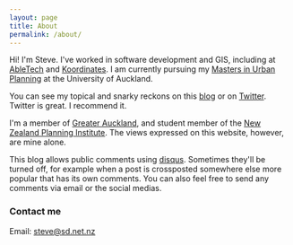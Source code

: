 ```yaml
---
layout: page
title: About
permalink: /about/
---
```


Hi! I'm Steve. I've worked in software development and GIS, including at [AbleTech](http://www.abletech.co.nz) and [Koordinates](https://about.koordinates.com). I am currently pursuing my 
[Masters in Urban Planning](http://www.creative.auckland.ac.nz/en/about/our-faculty/schools-programmes-and-centres/architecture-and-planning/ap-study-options/ap-murbplan.html) at the University of Auckland.

You can see my topical and snarky reckons on this [blog](/) or on [Twitter](http://twitter.com/nzsd). Twitter is great. I recommend it.

I'm a member of [Greater Auckland](http://www.greaterauckland.org.nz/), and student member of the [New Zealand Planning Institute](http://www.planning.org.nz/). The views expressed on this website, however, are mine alone.

This blog allows public comments using [disqus](https://disqus.com/). Sometimes they'll be turned off, for example when a post is crossposted somewhere else more popular that has its own comments. You can also feel free to send any comments via email or the social medias.

### Contact me

Email: [steve@sd.net.nz](mailto:steve@sd.net.nz)
